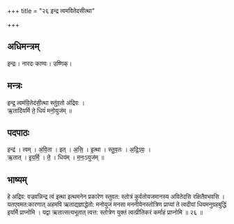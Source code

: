 +++
title = "२६ इन्द्र त्वमवितेदसीत्था"

+++
## अधिमन्त्रम्
इन्द्रः। नारदः काण्वः। उष्णिक्।

## मन्त्रः
इन्द्र॒ त्वम॑वि॒तेद॑सी॒त्था स्तु॑व॒तो अ॑द्रिवः ।  
ऋ॒तादि॑यर्मि ते॒ धियं॑ मनो॒युज॑म् ॥

## पदपाठः
इन्द्र॑ । त्वम् । अ॒वि॒ता । इत् । अ॒सि॒ । इ॒त्था । स्तु॒व॒तः । अ॒द्रि॒ऽवः॒ ।  
ऋ॒तात् । इ॒य॒र्मि॒ । ते॒ । धिय॑म् । म॒नः॒ऽयुज॑म् ॥

## भाष्यम्
हे अद्रिव: वज्रवन्निन्द्र त्वं इत्था इत्थमनेन प्रकारेण स्तुवत: स्तोत्रं कुर्वतोयजमानस्य अवितेदसि रक्षितैवभवसि । यतएवमत:कारणात् अहमपि ऋताद्यज्ञाद्धेतो: मनोयुजं मनसा मननीयेनस्तोत्रिण प्राप्यां ते त्वदीयां धियमनुग्रहबुद्धिं इयर्मि प्राप्नोमि । यद्वा ऋतात्सत्यभूतात् त्वत्त: स्तोत्रेण युक्तं त्वत्प्रीतिकरं कर्माहं प्राप्नोमि ॥ २६ ॥